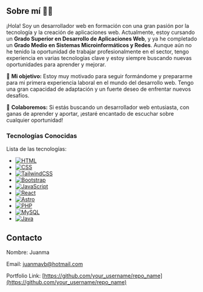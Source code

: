 <!-- Sobre mí -->
## Sobre mí 👨‍💻

¡Hola! Soy un desarrollador web en formación con una gran pasión por la tecnología y la creación de aplicaciones web. Actualmente, estoy cursando un **Grado Superior en Desarrollo de Aplicaciones Web**, y ya he completado un **Grado Medio en Sistemas Microinformáticos y Redes**. Aunque aún no he tenido la oportunidad de trabajar profesionalmente en el sector, tengo experiencia en varias tecnologías clave y estoy siempre buscando nuevas oportunidades para aprender y mejorar.

🚀 **Mi objetivo:**
Estoy muy motivado para seguir formándome y prepararme para mi primera experiencia laboral en el mundo del desarrollo web. Tengo una gran capacidad de adaptación y un fuerte deseo de enfrentar nuevos desafíos.

🤝 **Colaboremos:**
Si estás buscando un desarrollador web entusiasta, con ganas de aprender y aportar, ¡estaré encantado de escuchar sobre cualquier oportunidad!

### Tecnologías Conocidas

Lista de las tecnologías:
* [![HTML][HTML]][HTML-url]
* [![CSS][CSS]][CSS-url]
* [![TailwindCSS][TailwindCSS]][TailwindCSS-url]
* [![Bootstrap][Bootstrap.com]][Bootstrap-url]
* [![JavaScript][JavaScript]][JavaScript-url]
* [![React][React.js]][React-url]
* [![Astro][Astro]][Astro-url]
* [![PHP][PHP]][PHP-url]
* [![MySQL][MySQL]][MySQL-url]
* [![Java][Java]][Java-url]



<!-- CONTACTO -->
## Contacto

Nombre: Juanma

Email: juanmavb@hotmail.com

Portfolio Link: [https://github.com/your_username/repo_name](https://github.com/your_username/repo_name)


<!--Referencias a los iconos de las tecnologías-->
[HTML]: https://img.shields.io/badge/HTML5-E34F26?style=for-the-badge&logo=html5&logoColor=white
[HTML-url]: https://developer.mozilla.org/docs/Web/HTML
[CSS]: https://img.shields.io/badge/CSS3-1572B6?style=for-the-badge&logo=css3&logoColor=white
[CSS-url]: https://developer.mozilla.org/docs/Web/CSS
[JavaScript]: https://img.shields.io/badge/JavaScript-F7DF1E?style=for-the-badge&logo=javascript&logoColor=black
[JavaScript-url]: https://developer.mozilla.org/docs/Web/JavaScript
[TailwindCSS]: https://img.shields.io/badge/TailwindCSS-38B2AC?style=for-the-badge&logo=tailwind-css&logoColor=white
[TailwindCSS-url]: https://tailwindcss.com/
[Astro]: https://img.shields.io/badge/Astro-0C1222?style=for-the-badge&logo=astro&logoColor=FF5D01
[Astro-url]: https://astro.build/
[PHP]: https://img.shields.io/badge/PHP-777BB4?style=for-the-badge&logo=php&logoColor=white
[PHP-url]: https://www.php.net/
[MySQL]: https://img.shields.io/badge/MySQL-4479A1?style=for-the-badge&logo=mysql&logoColor=white
[MySQL-url]: https://www.mysql.com/
[Java]: https://img.shields.io/badge/Java-007396?style=for-the-badge&logo=java&logoColor=white
[Java-url]: https://www.java.com/
[React.js]: https://img.shields.io/badge/React-20232A?style=for-the-badge&logo=react&logoColor=61DAFB
[React-url]: https://reactjs.org/
[Bootstrap.com]: https://img.shields.io/badge/Bootstrap-563D7C?style=for-the-badge&logo=bootstrap&logoColor=white
[Bootstrap-url]: https://getbootstrap.com

